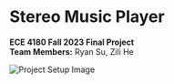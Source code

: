 # Stereo Music Player
**ECE 4180 Fall 2023 Final Project**<br>
**Team Members:** Ryan Su, Zili He

![Project Setup Image](Images/IMG_4897.jpg)

